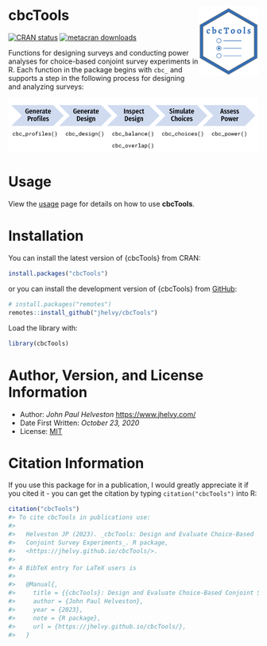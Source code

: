 
<!-- README.md is generated from README.Rmd. Please edit that file -->

# cbcTools <a href='https://jhelvy.github.io/cbcTools/'><img src='man/figures/logo.png' align="right" style="height:139px;"/></a>

<!-- badges: start -->

[![CRAN
status](https://www.r-pkg.org/badges/version/cbcTools)](https://CRAN.R-project.org/package=cbcTools)
[![metacran
downloads](https://cranlogs.r-pkg.org/badges/grand-total/cbcTools)](https://cran.r-project.org/package=cbcTools)
<!-- badges: end -->

Functions for designing surveys and conducting power analyses for
choice-based conjoint survey experiments in R. Each function in the
package begins with `cbc_` and supports a step in the following process
for designing and analyzing surveys:

![](man/figures/program_diagram.png)

# Usage

View the [usage](https://jhelvy.github.io/cbcTools/articles/usage.html)
page for details on how to use **cbcTools**.

# Installation

You can install the latest version of {cbcTools} from CRAN:

``` r
install.packages("cbcTools")
```

or you can install the development version of {cbcTools} from
[GitHub](https://github.com/jhelvy/cbcTools):

``` r
# install.packages("remotes")
remotes::install_github("jhelvy/cbcTools")
```

Load the library with:

``` r
library(cbcTools)
```

# Author, Version, and License Information

- Author: *John Paul Helveston* <https://www.jhelvy.com/>
- Date First Written: *October 23, 2020*
- License:
  [MIT](https://github.com/jhelvy/cbcTools/blob/master/LICENSE.md)

# Citation Information

If you use this package for in a publication, I would greatly appreciate
it if you cited it - you can get the citation by typing
`citation("cbcTools")` into R:

``` r
citation("cbcTools")
#> To cite cbcTools in publications use:
#> 
#>   Helveston JP (2023). _cbcTools: Design and Evaluate Choice-Based
#>   Conjoint Survey Experiments_. R package,
#>   <https://jhelvy.github.io/cbcTools/>.
#> 
#> A BibTeX entry for LaTeX users is
#> 
#>   @Manual{,
#>     title = {{cbcTools}: Design and Evaluate Choice-Based Conjoint Survey Experiments},
#>     author = {John Paul Helveston},
#>     year = {2023},
#>     note = {R package},
#>     url = {https://jhelvy.github.io/cbcTools/},
#>   }
```
